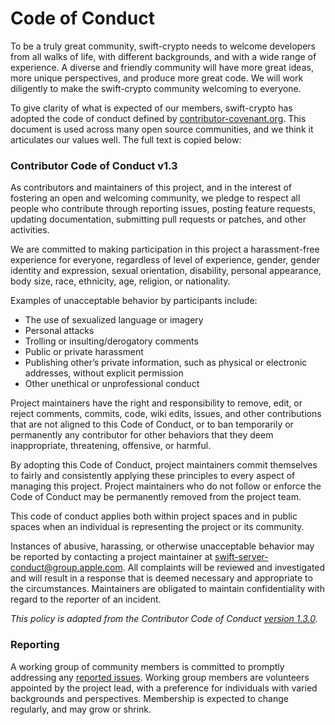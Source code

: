 # Code of Conduct
To be a truly great community, swift-crypto needs to welcome developers from all walks of life,
with different backgrounds, and with a wide range of experience. A diverse and friendly
community will have more great ideas, more unique perspectives, and produce more great 
code. We will work diligently to make the swift-crypto community welcoming to everyone.

To give clarity of what is expected of our members, swift-crypto has adopted the code of conduct 
defined by [contributor-covenant.org](https://www.contributor-covenant.org). This document is used across many open source 
communities, and we think it articulates our values well. The full text is copied below:

### Contributor Code of Conduct v1.3
As contributors and maintainers of this project, and in the interest of fostering an open and 
welcoming community, we pledge to respect all people who contribute through reporting 
issues, posting feature requests, updating documentation, submitting pull requests or patches, 
and other activities.

We are committed to making participation in this project a harassment-free experience for 
everyone, regardless of level of experience, gender, gender identity and expression, sexual 
orientation, disability, personal appearance, body size, race, ethnicity, age, religion, or 
nationality.

Examples of unacceptable behavior by participants include:
- The use of sexualized language or imagery
- Personal attacks
- Trolling or insulting/derogatory comments
- Public or private harassment
- Publishing other’s private information, such as physical or electronic addresses, without explicit permission
- Other unethical or unprofessional conduct

Project maintainers have the right and responsibility to remove, edit, or reject comments, 
commits, code, wiki edits, issues, and other contributions that are not aligned to this Code of 
Conduct, or to ban temporarily or permanently any contributor for other behaviors that they 
deem inappropriate, threatening, offensive, or harmful.

By adopting this Code of Conduct, project maintainers commit themselves to fairly and 
consistently applying these principles to every aspect of managing this project. Project 
maintainers who do not follow or enforce the Code of Conduct may be permanently removed 
from the project team.

This code of conduct applies both within project spaces and in public spaces when an 
individual is representing the project or its community.

Instances of abusive, harassing, or otherwise unacceptable behavior may be reported by 
contacting a project maintainer at [swift-server-conduct@group.apple.com](mailto:swift-server-conduct@group.apple.com). All complaints will be reviewed and 
investigated and will result in a response that is deemed necessary and appropriate to the 
circumstances. Maintainers are obligated to maintain confidentiality with regard to the reporter 
of an incident.

*This policy is adapted from the Contributor Code of Conduct [version 1.3.0](https://contributor-covenant.org/version/1/3/0/).*

### Reporting
A working group of community members is committed to promptly addressing any [reported issues](mailto:swift-server-conduct@group.apple.com).
Working group members are volunteers appointed by the project lead, with a 
preference for individuals with varied backgrounds and perspectives. Membership is expected 
to change regularly, and may grow or shrink.
